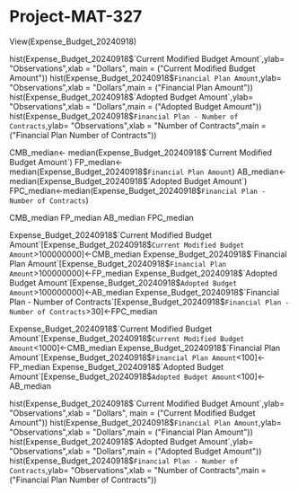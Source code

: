 # Project-MAT-327

View(Expense_Budget_20240918)

hist(Expense_Budget_20240918$`Current Modified Budget Amount`,ylab= "Observations",xlab = "Dollars", main = ("Current Modified Budget Amount"))
hist(Expense_Budget_20240918$`Financial Plan Amount`,ylab= "Observations",xlab = "Dollars",main = ("Financial Plan Amount"))
hist(Expense_Budget_20240918$`Adopted Budget Amount`,ylab= "Observations",xlab = "Dollars",main = ("Adopted Budget Amount"))
hist(Expense_Budget_20240918$`Financial Plan - Number of Contracts`,ylab= "Observations",xlab = "Number of Contracts",main = ("Financial Plan Number of Contracts"))

CMB_median<- median(Expense_Budget_20240918$`Current Modified Budget Amount`)
FP_median<-median(Expense_Budget_20240918$`Financial Plan Amount`)
AB_median<-median(Expense_Budget_20240918$`Adopted Budget Amount`)
FPC_median<-median(Expense_Budget_20240918$`Financial Plan - Number of Contracts`)

CMB_median
FP_median
AB_median
FPC_median

Expense_Budget_20240918$`Current Modified Budget Amount`[Expense_Budget_20240918$`Current Modified Budget Amount`>100000000]<-CMB_median
Expense_Budget_20240918$`Financial Plan Amount`[Expense_Budget_20240918$`Financial Plan Amount`>100000000]<-FP_median
Expense_Budget_20240918$`Adopted Budget Amount`[Expense_Budget_20240918$`Adopted Budget Amount`>100000000]<-AB_median
Expense_Budget_20240918$`Financial Plan - Number of Contracts`[Expense_Budget_20240918$`Financial Plan - Number of Contracts`>30]<-FPC_median

Expense_Budget_20240918$`Current Modified Budget Amount`[Expense_Budget_20240918$`Current Modified Budget Amount`<1000]<-CMB_median
Expense_Budget_20240918$`Financial Plan Amount`[Expense_Budget_20240918$`Financial Plan Amount`<100]<-FP_median
Expense_Budget_20240918$`Adopted Budget Amount`[Expense_Budget_20240918$`Adopted Budget Amount`<100]<-AB_median


hist(Expense_Budget_20240918$`Current Modified Budget Amount`,ylab= "Observations",xlab = "Dollars", main = ("Current Modified Budget Amount"))
hist(Expense_Budget_20240918$`Financial Plan Amount`,ylab= "Observations",xlab = "Dollars",main = ("Financial Plan Amount"))
hist(Expense_Budget_20240918$`Adopted Budget Amount`,ylab= "Observations",xlab = "Dollars",main = ("Adopted Budget Amount"))
hist(Expense_Budget_20240918$`Financial Plan - Number of Contracts`,ylab= "Observations",xlab = "Number of Contracts",main = ("Financial Plan Number of Contracts"))

